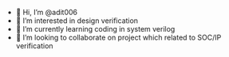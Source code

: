 - 👋 Hi, I’m @adit006
- 👀 I’m interested in design verification 
- 🌱 I’m currently learning coding in system verilog 
- 💞️ I’m looking to collaborate on project which related to SOC/IP verification 


<!---
adit006/adit006 is a ✨ special ✨ repository because its `README.md` (this file) appears on your GitHub profile.
You can click the Preview link to take a look at your changes.
--->
